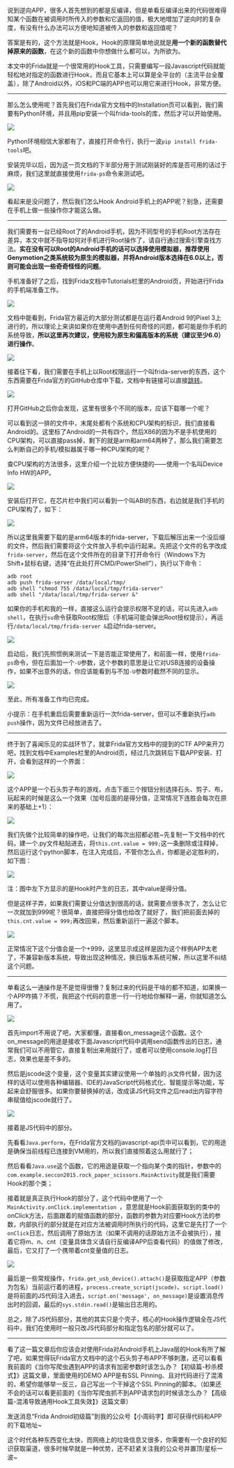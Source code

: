 说到逆向APP，很多人首先想到的都是反编译，但是单看反编译出来的代码很难得知某个函数在被调用时所传入的参数和它返回的值，极大地增加了逆向时的复杂度，有没有什么办法可以方便地知道被传入的参数和返回值呢？

答案是有的，这个方法就是Hook，Hook的原理简单地说就是**用一个新的函数替代掉原来的函数**，在这个新的函数中你想做什么都可以，为所欲为。

本文中的Frida就是一个很常用的Hook工具，只需要编写一段Javascript代码就能轻松地对指定的函数进行Hook，而且它基本上可以算是全平台的（主流平台全覆盖），除了Android以外，iOS和PC端的APP也可以用它来进行Hook，非常方便。

---

那么怎么使用呢？首先我们在Frida官方文档中的Installation页可以看到，我们需要有Python环境，并且用pip安装一个叫frida-tools的库，然后才可以开始使用。

![](https://oss.crawler-lab.com/20190702201658.png?x-oss-process=style/weixin)

Python环境相信大家都有了，直接打开命令行，执行一波`pip install frida-tools`吧。

安装完毕以后，因为这一页文档的下半部分用于测试刚装好的库是否可用的话过于麻烦，我们这里就直接使用`frida-ps`命令来测试吧。

![](https://oss.crawler-lab.com/20190702201022.png?x-oss-process=style/weixin)

看起来是没问题了，然后我们怎么Hook Android手机上的APP呢？别急，还需要在手机上做一些操作你才能这么做。

---

我们需要有一台已经Root了的Android手机，因为不同型号的手机Root方法存在差异，本文中就不指导如何对手机进行Root操作了，请自行通过搜索引擎查找方法。**实在没有可以Root的Android手机的话可以选择使用模拟器，推荐使用Genymotion之类系统较为原生的模拟器，并将Android版本选择在6.0以上，否则可能会出现一些奇奇怪怪的问题**。

手机准备好了之后，找到Frida文档中Tutorials栏里的Android页，开始进行Frida的手机端准备工作。

![](https://oss.crawler-lab.com/20190702201427.png?x-oss-process=style/weixin)

文档中能看到，Frida官方最近的大部分测试都是在运行着Android 9的Pixel 3上进行的，所以理论上来讲如果你在使用中遇到任何奇怪的问题，都可能是你手机的系统导致，**所以这里再次建议，使用较为原生和偏高版本的系统（建议至少6.0）进行操作**。

![](https://oss.crawler-lab.com/20190702201516.png?x-oss-process=style/weixin)

接着往下看，我们需要在手机上以Root权限运行一个叫frida-server的东西，这个东西需要在Frida官方的GitHub仓库中下载，文档中有链接可以直接[跳转](https://github.com/frida/frida/releases)。

![](https://oss.crawler-lab.com/20190702194502.png?x-oss-process=style/weixin)

打开GitHub之后你会发现，这里有很多个不同的版本，应该下载哪一个呢？

可以看到这一排的文件中，末尾处都有个系统和CPU架构的标识，我们直接看Android的。这里标了Android的一共有四个，然后X86的因为不是手机使用的CPU架构，可以直接pass掉，剩下的就是arm和arm64两种了，那么我们需要怎么判断自己的手机/模拟器属于哪一种CPU架构的呢？

查CPU架构的方法很多，这里介绍一个比较方便快捷的——使用一个名叫Device Info HW的APP。

![](https://oss.crawler-lab.com/20190702195305.png?x-oss-process=style/weixin)

安装后打开它，在芯片栏中我们可以看到一个叫ABI的东西，右边就是我们手机的CPU架构了，如下：

![](https://oss.crawler-lab.com/20190702195704.png?x-oss-process=style/weixin)

所以这里我需要下载的是arm64版本的frida-server，下载后解压出来一个没后缀的文件，然后我们需要将这个文件放入手机中运行起来。先把这个文件的名字改成`frida-server`，然后在这个文件所在的目录下打开命令行（Windows下为Shift+鼠标右键，选择“在此处打开CMD/PowerShell”），执行以下命令：

```
adb root
adb push frida-server /data/local/tmp/ 
adb shell "chmod 755 /data/local/tmp/frida-server"
adb shell "/data/local/tmp/frida-server &"
```

如果你的手机和我的一样，直接这么运行会提示权限不足的话，可以先进入`adb shell`，在执行`su`命令获取Root权限后（手机端可能会弹出Root授权提示），再运行`/data/local/tmp/frida-server &`启动frida-server。

![](https://oss.crawler-lab.com/20190702200411.png?x-oss-process=style/weixin)

启动后，我们先照惯例来测试一下是否能正常使用了，和前面一样，使用`frida-ps`命令，但在后面加一个`-U`参数，这个参数的意思是让它对USB连接的设备操作，如果不出意外的话，你应该能看到与不加`-U`参数时截然不同的显示。

![](https://oss.crawler-lab.com/20190702201219.png?x-oss-process=style/weixin)

至此，所有准备工作均已完成。

小提示：在手机重启后需要重新运行一次frida-server，但可以不重新执行`adb push`操作，因为文件已经放进去了。

---

终于到了喜闻乐见的实战环节了，就拿Frida官方文档中的提到的CTF APP来开刀吧，找到文档中Examples栏里的Android页，经过几次跳转后下载APP安装、打开，会看到这样的一个界面：

![](https://oss.crawler-lab.com/20190702202806.png?x-oss-process=style/weixin)

这个APP是一个石头剪子布的游戏，点击下面三个按钮分别选择石头、剪子、布，玩起来的时候是这么一个效果（加号后面的是得分值，正常情况下连胜会每次在原来的基础上+1）：

![](https://oss.crawler-lab.com/20190702202946.png?x-oss-process=style/weixin)

我们先做个比较简单的操作吧，让我们的每次出招都必胜~先复制一下文档中的代码，建一个.py文件粘贴进去，将`this.cnt.value = 999;`这一条删除或注释掉，然后运行这个python脚本，在注入完成后，不管你怎么点，你都是必定胜利的，如下图：

![](https://oss.crawler-lab.com/20190702204031.png?x-oss-process=style/weixin)

注：图中左下方显示的是Hook时产生的日志，其中value是得分值。

但是这样子弄，如果我们需要让分值达到很高的话，就需要点很多次了，怎么让它一次就加到999呢？很简单，直接把得分值也给改了就好了，我们把前面去掉的`this.cnt.value = 999;`再改回来，然后重新运行一遍这个脚本。

![](https://oss.crawler-lab.com/20190702204546.png?x-oss-process=style/weixin)

正常情况下这个分值会是一个+999，这里显示成这样是因为这个样例APP太老了，不兼容新版本系统，导致出现这种情况，换旧版本系统可解，所以这里不纠结这个问题。

---

单看这么一通操作是不是觉得很懵？复制过来的代码是干啥的都不知道，如果换一个APP咋搞？不慌，我把这个代码的意思一行一行地给你解释一遍，你就知道怎么用了。

![](https://oss.crawler-lab.com/20190702211520.png?x-oss-process=style/weixin)

首先import不用说了吧，大家都懂，直接看on_message这个函数。这个on_message的用途是接收下面Javascript代码中调用send函数传出的日志，通常我们可以不用管它，直接复制出来用就行了，或者可以使用console.log打日志，效果也是差不多的。

然后是jscode这个变量，这个变量其实建议使用一个单独的.js文件代替，因为这样的话可以使用各种编辑器、IDE的JavaScript代码格式化、智能提示等功能，写起来会舒服很多。如果你要替换掉的话，改成读JS代码文件之后read出内容字符串赋值给jscode就行了。

![](https://oss.crawler-lab.com/20190702211359.png?x-oss-process=style/weixin)

接着是JS代码中的部分。

先看看`Java.perform`，在Frida官方文档的javascript-api页中可以看到，它的用途是确保当前线程已连接到VM用的，所以我们直接照着这么用就行了；

然后看看`Java.use`这个函数，它的用途是获取一个指向某个类的指针，参数中的`com.example.seccon2015.rock_paper_scissors.MainActivity`就是我们需要Hook的那个类；

接着就是真正执行Hook的部分了，这个代码中使用了一个`MainActivity.onClick.implementation `，意思就是Hook前面获取到的类中的onClick方法，后面跟着的赋值函数的部分，函数的参数为对应要Hook方法的参数，内部执行的部分就是在对应方法被调用时所执行的代码，这里它是先打了一个`onClick`日志，然后调用了原始方法（如果不调用的话原始方法不会被执行），接着它将m、n、cnt（变量具体含义请自行反编译APP后查看代码）的值做了修改，最后，它又打了一个携带着cnt变量值的日志。

![](https://oss.crawler-lab.com/20190702211445.png?x-oss-process=style/weixin)

最后是一些常规操作，`frida.get_usb_device().attach()`是获取指定APP（参数为包名）当前运行着的进程，`process.create_script(jscode)`、`script.load()`是将前面的JS代码注入进去，`script.on('message', on_message)`是设置消息传出时的回调，最后的`sys.stdin.read()`是输出日志用的。

总之，除了JS代码部分，其他的其实只是个壳子，核心的Hook操作逻辑全在JS代码中，我们在使用时一般只改JS代码部分和指定包名的部分就可以了。

---

看了这一篇文章后你应该会对使用Frida对Android手机上Java层的Hook有所了解了吧，如果觉得玩Frida官方文档中的这个石头剪子布APP不够刺激，还可以看看我前面的《当你写爬虫遇到APP的请求有加密参数时该怎么办？【初级篇-秒杀模式】》这篇文章，里面使用的DEMO APP是有SSL Pinning、且对代码进行了混淆的，希望你能够举一反三，自己写出一个干掉这个SSL Pinning的脚本。（如果还不会的话可以看更前面的《当你写爬虫抓不到APP请求包的时候该怎么办？【高级篇-混淆导致通用Hook工具失效】》这篇文章）

发送消息“Frida Android初级篇”到我的公众号【小周码字】即可获得代码和APP的下载地址~

这个时代各种东西变化太快，而网络上的垃圾信息又很多，你需要有一个良好的知识获取渠道，很多时候早就是一种优势，还不赶紧关注我的公众号并置顶/星标一波~ 
